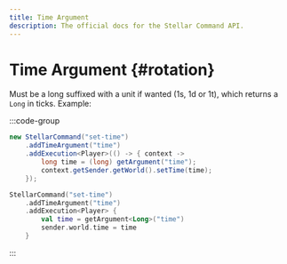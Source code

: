 ```yaml
---
title: Time Argument
description: The official docs for the Stellar Command API.
---
```


# Time Argument {#rotation}

Must be a long suffixed with a unit if wanted (1s, 1d or 1t), which returns a `Long` in ticks. Example:

:::code-group
```Java
new StellarCommand("set-time")
    .addTimeArgument("time")
    .addExecution<Player>(() -> { context ->
        long time = (long) getArgument("time");
        context.getSender.getWorld().setTime(time);
    });
```
```Kotlin
StellarCommand("set-time")
    .addTimeArgument("time")
    .addExecution<Player> {
        val time = getArgument<Long>("time")
        sender.world.time = time
    }
```
:::